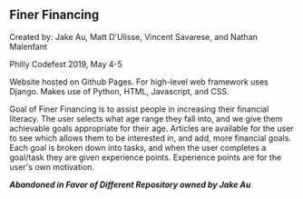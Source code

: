Finer Financing
---------------

Created by:
Jake Au, Matt D'Ulisse, Vincent Savarese, and Nathan Malenfant

Philly Codefest 2019, May 4-5

Website hosted on Github Pages.  For high-level web framework uses Django.
Makes use of Python, HTML, Javascript, and CSS.

Goal of Finer Financing is to assist people in increasing their financial literacy.
The user selects what age range they fall into, and we give them achievable goals appropriate for their age.
Articles are available for the user to see which allows them to be interested in, and add, more financial goals.
Each goal is broken down into tasks, and when the user completes a goal/task they are given experience points.
Experience points are for the user's own motivation.

***Abandoned in Favor of Different Repository owned by Jake Au***